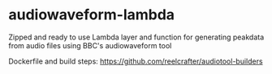 # audiowaveform-lambda

Zipped and ready to use Lambda layer and function for generating peakdata from audio files using BBC's audiowaveform tool

Dockerfile and build steps:
https://github.com/reelcrafter/audiotool-builders
